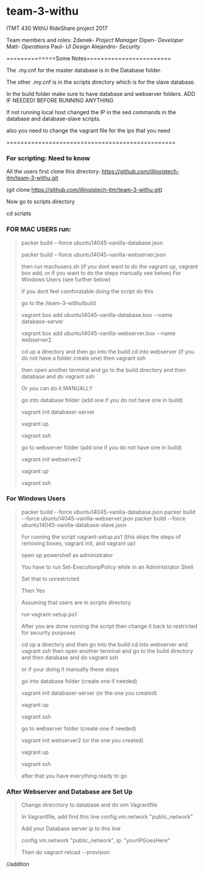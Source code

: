 # team-3-withu
ITMT 430 WithU RideShare project 2017

Team members and roles:
Zdenek- *Project Manager*
Dipen- *Developer*
Matt- *Operations*
Paul- *UI Design* 
Alejandro- *Security*

==============Some Notes========================

The .my.cnf for the master database is in the 
Database folder.

The other .my.cnf is in the scripts directory
which is for the slave database.

In the build folder make sure to have database
and webserver folders. ADD IF NEEDED! BEFORE 
RUNNING ANYTHING

If not running local host changed the IP in
the sed commands in the database and 
database-slave scripts.

also you need to change the vagrant file
for the ips that you need

================================================

### For scripting: Need to know

All the users first clone this directory:
https://github.com/illinoistech-itm/team-3-withu.git

(git clone https://github.com/illinoistech-itm/team-3-withu.git)

Now go to scripts directory

cd scripts

### FOR MAC USERS run:
>
>packer build --force ubuntu14045-vanilla-database.json
>
>packer build --force ubuntu14045-vanilla-webserver.json
>
>then run machusers.sh (if you dont want to do the vagrant up, vagrant box add, or if you want to do the steps manually see below)
>For Windows Users (see further below)
>
>if you dont feel comforatable doing the script do this
>
>go to the /team-3-withu/build
>
>vagrant box add ubuntu14045-vanilla-database.box --name database-server
>
>vagrant box add ubuntu14045-vanilla-webserver.box --name webserver2
>
>cd up a directory and then go into the build cd into webserver (if you do not have a folder create one) then
>vagrant ssh
>
>then open another terminal and go to the build directory and then database and do 
>vagrant ssh
>
>Or you can do it MANUALLY
>
>go into database folder (add one if you do not have one in build)
>
>vagrant init databaser-server
>
>vagrant up
>
>vagrant ssh
>
>go to webserver folder (add one if you do not have one in build) 
>
>vagrant init webserver2
>
>vagrant up 
>
>vagrant ssh

### For Windows Users
>
>packer build --force ubuntu14045-vanilla-database.json
>packer build --force ubuntu14045-vanilla-webserver.json
 packer build --force ubuntu14045-vanilla-database-slave.json
>
>For running the script vagrant-setup.ps1 (this skips the steps of removing boxes, vagrant init, and vagrant up)
>
>open up powershell as administrator 
>
>You have to run Set-ExecutionpPolicy while in an Administrator Shell
>
>Set that to unrestricted
>
>Then Yes
>
>Assuming that users are in scripts directory
>
>run vagrant-setup.ps1
>
>After you are done running the script then change it back to restricted for security purposes
>
>cd up a directory and then go into the build cd into webserver and vagrant ssh
>then open another terminal and go to the build directory and then database and do vagrant ssh
>
>or if your doing it manually these steps
>
>go into database folder (create one if needed)
>
>vagrant init databaser-server (or the one you created)
>
>vagrant up
>
>vagrant ssh
>
>go to webserver folder (create one if needed)
>
>vagrant init webserver2 (or the one you created)
>
>vagrant up 
>
>vagrant ssh
>
>after that you have everything ready to go

### After Webserver and Database are Set Up
>Change direcctory to database and do vim Vagrantfile
>
>In Vagrantfile, add find this line config.vm.network "public_network"
>
>Add your Database server ip to this line
>
>config.vm.network "public_network", ip: "yourIPGoesHere"
>
>Then do vagrant reload --provision
>

//additon
